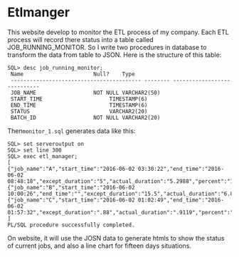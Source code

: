 # Etlmanger
This website develop to monitor the ETL process of my company.
Each ETL process will record there status into a table called JOB_RUNNING_MONITOR. So I write two procedures in database to transform the data from table to JSON.
Here is the structure of this table:
```
SQL> desc job_running_monitor;
 Name					   Null?    Type
 ----------------------------------------- -------- ----------------------------
 JOB_NAME				   NOT NULL VARCHAR2(50)
 START_TIME					    TIMESTAMP(6)
 END_TIME					    TIMESTAMP(6)
 STATUS 					    VARCHAR2(20)
 BATCH_ID				   NOT NULL VARCHAR2(20)
```
Then```monitor_1.sql``` generates data like this:
```
SQL> set serveroutput on
SQL> set line 300
SQL> exec etl_manager;
[
{"job_name":"A","start_time":"2016-06-02 03:30:22","end_time":"2016-06-02 08:48:18","except_duration":"5","actual_duration":"5.2988","percent":"100","batch_id":"20160601","status":"COMPLETED"},
{"job_name":"B","start_time":"2016-06-02 10:00:26","end_time":"","except_duration":"15.5","actual_duration":"6.8319","percent":"44.07","batch_id":"20160602","status":"RUNNING"},
{"job_name":"C","start_time":"2016-06-02 01:02:49","end_time":"2016-06-02 01:57:32","except_duration":".88","actual_duration":".9119","percent":"100","batch_id":"20160601","status":"COMPLETED"},
]
PL/SQL procedure successfully completed.
```
On website, it will use the JOSN data to generate htmls to show the status of current jobs, and also a line chart for fifteen days situations.
